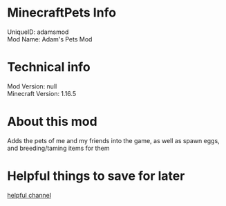 # MinecraftPets Info
UniqueID: adamsmod        &nbsp;    
Mod Name: Adam's Pets Mod          &nbsp;    


# Technical info
Mod Version: null          &nbsp;    
Minecraft Version: 1.16.5         &nbsp;    


# About this mod
Adds the pets of me and my friends into the game, as well as spawn eggs, and breeding/taming items for them

# Helpful things to save for later
[helpful channel](https://www.youtube.com/c/Cy4sTutorials/videos)
